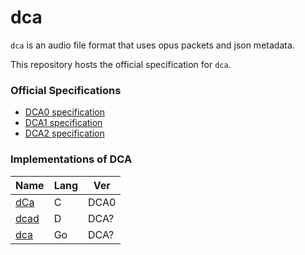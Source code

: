 dca
====
`dca` is an audio file format that uses opus packets and json metadata.

This repository hosts the official specification for `dca`.

### Official Specifications
* [DCA0 specification](https://github.com/bwmarrin/dca/wiki/DCA0-specification)
* [DCA1 specification](https://github.com/bwmarrin/dca/wiki/DCA1-specification)
* [DCA2 specification](https://github.com/bwmarrin/dca/wiki/DCA2-specification-draft)


### Implementations of DCA
 
| Name                                             | Lang | Ver  |
| ------------------------------------------------ |------|------|
| [dCa](https://github.com/uppfinnarn/dca)         | C    | DCA0 |
| [dcad](https://github.com/b1naryth1ef/dcad)      | D    | DCA? |
| [dca](https://github.com/jonas747/dca)           | Go   | DCA? |

